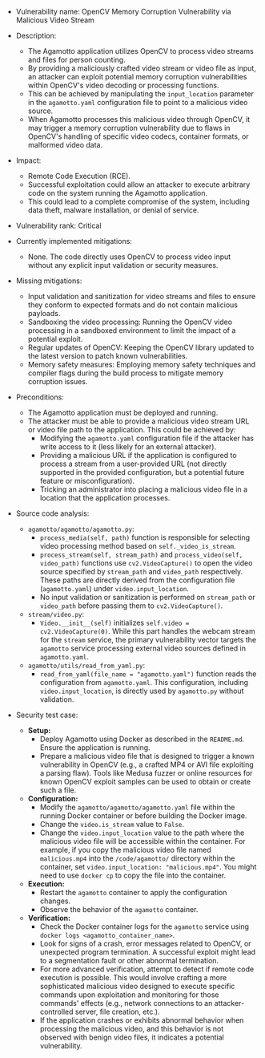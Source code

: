 - Vulnerability name: OpenCV Memory Corruption Vulnerability via Malicious Video Stream
- Description:
    - The Agamotto application utilizes OpenCV to process video streams and files for person counting.
    - By providing a maliciously crafted video stream or video file as input, an attacker can exploit potential memory corruption vulnerabilities within OpenCV's video decoding or processing functions.
    - This can be achieved by manipulating the `input_location` parameter in the `agamotto.yaml` configuration file to point to a malicious video source.
    - When Agamotto processes this malicious video through OpenCV, it may trigger a memory corruption vulnerability due to flaws in OpenCV's handling of specific video codecs, container formats, or malformed video data.
- Impact:
    - Remote Code Execution (RCE).
    - Successful exploitation could allow an attacker to execute arbitrary code on the system running the Agamotto application.
    - This could lead to a complete compromise of the system, including data theft, malware installation, or denial of service.
- Vulnerability rank: Critical
- Currently implemented mitigations:
    - None. The code directly uses OpenCV to process video input without any explicit input validation or security measures.
- Missing mitigations:
    - Input validation and sanitization for video streams and files to ensure they conform to expected formats and do not contain malicious payloads.
    - Sandboxing the video processing: Running the OpenCV video processing in a sandboxed environment to limit the impact of a potential exploit.
    - Regular updates of OpenCV: Keeping the OpenCV library updated to the latest version to patch known vulnerabilities.
    - Memory safety measures: Employing memory safety techniques and compiler flags during the build process to mitigate memory corruption issues.
- Preconditions:
    - The Agamotto application must be deployed and running.
    - The attacker must be able to provide a malicious video stream URL or video file path to the application. This could be achieved by:
        - Modifying the `agamotto.yaml` configuration file if the attacker has write access to it (less likely for an external attacker).
        - Providing a malicious URL if the application is configured to process a stream from a user-provided URL (not directly supported in the provided configuration, but a potential future feature or misconfiguration).
        - Tricking an administrator into placing a malicious video file in a location that the application processes.
- Source code analysis:
    - `agamotto/agamotto/agamotto.py`:
        - `process_media(self, path)` function is responsible for selecting video processing method based on `self._video_is_stream`.
        - `process_stream(self, stream_path)` and `process_video(self, video_path)` functions use `cv2.VideoCapture()` to open the video source specified by `stream_path` and `video_path` respectively. These paths are directly derived from the configuration file (`agamotto.yaml`) under `video.input_location`.
        - No input validation or sanitization is performed on `stream_path` or `video_path` before passing them to `cv2.VideoCapture()`.
    - `stream/video.py`:
        - `Video.__init__(self)` initializes `self.video = cv2.VideoCapture(0)`. While this part handles the webcam stream for the `stream` service, the primary vulnerability vector targets the `agamotto` service processing external video sources defined in `agamotto.yaml`.
    - `agamotto/utils/read_from_yaml.py`:
        - `read_from_yaml(file_name = "agamotto.yaml")` function reads the configuration from `agamotto.yaml`. This configuration, including `video.input_location`, is directly used by `agamotto.py` without validation.

- Security test case:
    - **Setup:**
        - Deploy Agamotto using Docker as described in the `README.md`. Ensure the application is running.
        - Prepare a malicious video file that is designed to trigger a known vulnerability in OpenCV (e.g., a crafted MP4 or AVI file exploiting a parsing flaw). Tools like Medusa fuzzer or online resources for known OpenCV exploit samples can be used to obtain or create such a file.
    - **Configuration:**
        - Modify the `agamotto/agamotto/agamotto.yaml` file within the running Docker container or before building the Docker image.
        - Change the `video.is_stream` value to `False`.
        - Change the `video.input_location` value to the path where the malicious video file will be accessible within the container. For example, if you copy the malicious video file named `malicious.mp4` into the `/code/agamotto/` directory within the container, set `video.input_location: "malicious.mp4"`. You might need to use `docker cp` to copy the file into the container.
    - **Execution:**
        - Restart the `agamotto` container to apply the configuration changes.
        - Observe the behavior of the `agamotto` container.
    - **Verification:**
        - Check the Docker container logs for the `agamotto` service using `docker logs <agamotto_container_name>`.
        - Look for signs of a crash, error messages related to OpenCV, or unexpected program termination. A successful exploit might lead to a segmentation fault or other abnormal termination.
        - For more advanced verification, attempt to detect if remote code execution is possible. This would involve crafting a more sophisticated malicious video designed to execute specific commands upon exploitation and monitoring for those commands' effects (e.g., network connections to an attacker-controlled server, file creation, etc.).
        - If the application crashes or exhibits abnormal behavior when processing the malicious video, and this behavior is not observed with benign video files, it indicates a potential vulnerability.